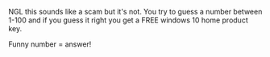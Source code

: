 NGL this sounds like a scam but it's not. You try to guess a number between 1-100 and if you guess it right you get a FREE windows 10 home product key.



Funny number = answer!
